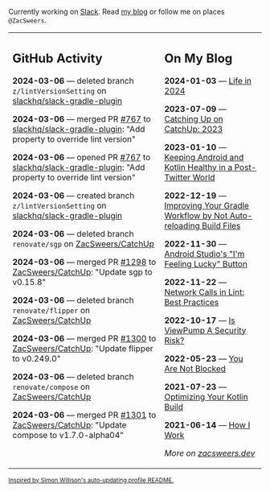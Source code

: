 Currently working on [Slack](https://slack.com/). Read [my blog](https://zacsweers.dev/) or follow me on places `@ZacSweers`.

<table><tr><td valign="top" width="60%">

## GitHub Activity
<!-- githubActivity starts -->
**2024-03-06** — deleted branch `z/lintVersionSetting` on [slackhq/slack-gradle-plugin](https://github.com/slackhq/slack-gradle-plugin)

**2024-03-06** — merged PR [#767](https://github.com/slackhq/slack-gradle-plugin/pull/767) to [slackhq/slack-gradle-plugin](https://github.com/slackhq/slack-gradle-plugin): "Add property to override lint version"

**2024-03-06** — opened PR [#767](https://github.com/slackhq/slack-gradle-plugin/pull/767) to [slackhq/slack-gradle-plugin](https://github.com/slackhq/slack-gradle-plugin): "Add property to override lint version"

**2024-03-06** — created branch `z/lintVersionSetting` on [slackhq/slack-gradle-plugin](https://github.com/slackhq/slack-gradle-plugin)

**2024-03-06** — deleted branch `renovate/sgp` on [ZacSweers/CatchUp](https://github.com/ZacSweers/CatchUp)

**2024-03-06** — merged PR [#1298](https://github.com/ZacSweers/CatchUp/pull/1298) to [ZacSweers/CatchUp](https://github.com/ZacSweers/CatchUp): "Update sgp to v0.15.8"

**2024-03-06** — deleted branch `renovate/flipper` on [ZacSweers/CatchUp](https://github.com/ZacSweers/CatchUp)

**2024-03-06** — merged PR [#1300](https://github.com/ZacSweers/CatchUp/pull/1300) to [ZacSweers/CatchUp](https://github.com/ZacSweers/CatchUp): "Update flipper to v0.249.0"

**2024-03-06** — deleted branch `renovate/compose` on [ZacSweers/CatchUp](https://github.com/ZacSweers/CatchUp)

**2024-03-06** — merged PR [#1301](https://github.com/ZacSweers/CatchUp/pull/1301) to [ZacSweers/CatchUp](https://github.com/ZacSweers/CatchUp): "Update compose to v1.7.0-alpha04"
<!-- githubActivity ends -->
</td><td valign="top" width="40%">

## On My Blog
<!-- blog starts -->
**2024-01-03** — [Life in 2024](https://www.zacsweers.dev/life-in-2024/)

**2023-07-09** — [Catching Up on CatchUp: 2023](https://www.zacsweers.dev/catching-up-on-catchup-2023/)

**2023-01-10** — [Keeping Android and Kotlin Healthy in a Post-Twitter World](https://www.zacsweers.dev/keeping-android-healthy/)

**2022-12-19** — [Improving Your Gradle Workflow by Not Auto-reloading Build Files](https://www.zacsweers.dev/improving-your-workflow-by-not-auto-reloading-build-files/)

**2022-11-30** — [Android Studio's "I'm Feeling Lucky" Button](https://www.zacsweers.dev/android-studios-im-feeling-lucky-button/)

**2022-11-22** — [Network Calls in Lint: Best Practices](https://www.zacsweers.dev/network-calls-in-lint-best-practices/)

**2022-10-17** — [Is ViewPump A Security Risk?](https://www.zacsweers.dev/is-viewpump-a-security-risk/)

**2022-05-23** — [You Are Not Blocked](https://www.zacsweers.dev/you-are-not-blocked/)

**2021-07-23** — [Optimizing Your Kotlin Build](https://www.zacsweers.dev/optimizing-your-kotlin-build/)

**2021-06-14** — [How I Work](https://www.zacsweers.dev/how-i-work/)
<!-- blog ends -->
_More on [zacsweers.dev](https://zacsweers.dev/)_
</td></tr></table>

<sub><a href="https://simonwillison.net/2020/Jul/10/self-updating-profile-readme/">Inspired by Simon Willison's auto-updating profile README.</a></sub>